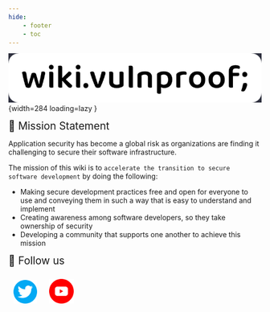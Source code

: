 ```yaml
---
hide:
    - footer
    - toc
---
```


![Image title](assets/logo.png){width=284 loading=lazy }

<div style="font-size:1.3rem;">🎯 Mission Statement</div>

Application security has become a global risk as organizations are finding it challenging to secure their software infrastructure.

The mission of this wiki is to `accelerate the transition to secure software development` by doing the following:

-   Making secure development practices free and open for everyone to use and conveying them in such a way that is easy to understand and implement
-   Creating awareness among software developers, so they take ownership of security
-   Developing a community that supports one another to achieve this mission

<div style="font-size:1.3rem;">🚀 Follow us</div>

<a href="https://twitter.com/vulnproof" target="_blank"><img src="assets/twitter.png" width=47 style="margin:10px;"/></a>
<a href="https://www.youtube.com/@vulnproof" target="_blank"><img src="assets/youtube.png" width=49 style="margin:10px;"/></a>
